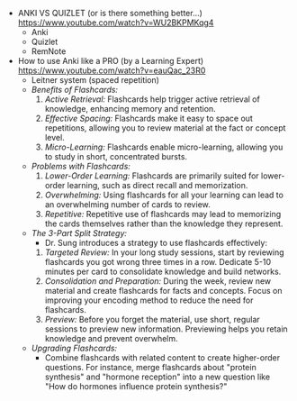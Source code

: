 - ANKI VS QUIZLET (or is there something better...) https://www.youtube.com/watch?v=WU2BKPMKqg4
	- Anki
	- Quizlet
	- RemNote
- How to use Anki like a PRO (by a Learning Expert) https://www.youtube.com/watch?v=eauQac_23R0
	- Leitner system (spaced repetition)
	- *Benefits of Flashcards:*
		1. *Active Retrieval:* Flashcards help trigger active retrieval of knowledge, enhancing memory and retention.
		2. *Effective Spacing:* Flashcards make it easy to space out repetitions, allowing you to review material at the fact or concept level.
		3. *Micro-Learning:* Flashcards enable micro-learning, allowing you to study in short, concentrated bursts.
	- *Problems with Flashcards:*
		1. *Lower-Order Learning:* Flashcards are primarily suited for lower-order learning, such as direct recall and memorization.
		2. *Overwhelming:* Using flashcards for all your learning can lead to an overwhelming number of cards to review.
		3. *Repetitive:* Repetitive use of flashcards may lead to memorizing the cards themselves rather than the knowledge they represent.
	- *The 3-Part Split Strategy:*
		- Dr. Sung introduces a strategy to use flashcards effectively:
		1. *Targeted Review:* In your long study sessions, start by reviewing flashcards you got wrong three times in a row. Dedicate 5-10 minutes per card to consolidate knowledge and build networks.
		2. *Consolidation and Preparation:* During the week, review new material and create flashcards for facts and concepts. Focus on improving your encoding method to reduce the need for flashcards.
		3. *Preview:* Before you forget the material, use short, regular sessions to preview new information. Previewing helps you retain knowledge and prevent overwhelm.
	- *Upgrading Flashcards:*
		- Combine flashcards with related content to create higher-order questions. For instance, merge flashcards about "protein synthesis" and "hormone reception" into a new question like "How do hormones influence protein synthesis?"